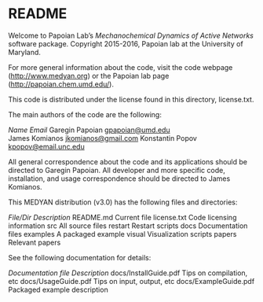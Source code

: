 # README #

Welcome to Papoian Lab’s *Mechanochemical Dynamics of Active Networks* software package. 
Copyright 2015-2016, Papoian lab at the University of Maryland.

For more general information about the code, visit the code webpage (http://www.medyan.org) or the Papoian lab page (http://papoian.chem.umd.edu/). 

This code is distributed under the license found in this directory, license.txt.

The main authors of the code are the following:

*Name*		     		*Email*
Garegin Papoian      gpapoian@umd.edu	
James Komianos       jkomianos@gmail.com
Konstantin Popov     kpopov@email.unc.edu

All general correspondence about the code and its applications should 
be directed to Garegin Papoian. All developer and more specific code, 
installation, and usage correspondence should be directed to James Komianos.

This MEDYAN distribution (v3.0) has the following files and directories:

*File/Dir*				   *Description*
README.md				Current file
license.txt				Code licensing information
src                     All source files
restart					Restart scripts
docs					Documentation files
examples				A packaged example
visual					Visualization scripts
papers					Relevant papers 

See the following documentation for details:

*Documentation file*			*Description*
docs/InstallGuide.pdf		Tips on compilation, etc
docs/UsageGuide.pdf	        Tips on input, output, etc
docs/ExampleGuide.pdf		Packaged example description
